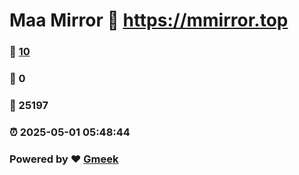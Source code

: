 # Maa Mirror :link: https://mmirror.top 
### :page_facing_up: [10](https://mmirror.top/tag.html) 
### :speech_balloon: 0 
### :hibiscus: 25197 
### :alarm_clock: 2025-05-01 05:48:44 
### Powered by :heart: [Gmeek](https://github.com/Meekdai/Gmeek)
